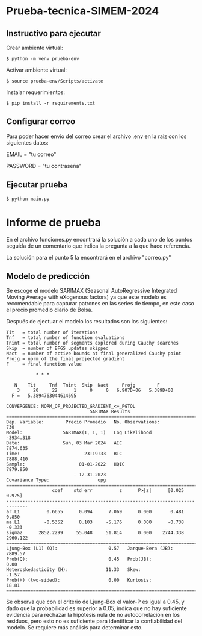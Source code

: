# Prueba-tecnica-SIMEM-2024

Instructivo para ejecutar
---------------------

Crear ambiente virtual:

```
$ python -m venv prueba-env
```

Activar ambiente virtual:
```
$ source prueba-env/Scripts/activate
```

Instalar requerimientos:
```
$ pip install -r requirements.txt
```

Configurar correo
---------------------
Para poder hacer envío del correo crear el archivo .env en la raiz con los siguientes datos:

EMAIL = "tu correo"

PASSWORD = "tu contraseña"

Ejecutar prueba
---------------------
```
$ python main.py
```
# Informe de prueba
En el archivo funciones.py encontrará la solución a cada uno de los puntos seguida de un comentario que indica la pregunta a la que hace referencia.

La solución para el punto 5 la encontrará en el archivo "correo.py"

Modelo de predicción
---------------------
Se escoge el modelo SARIMAX (Seasonal AutoRegressive Integrated Moving Average with eXogenous factors) ya que este modelo es recomendable para capturar patrones en las series de tiempo, en este caso el precio promedio diario de Bolsa. 

Después de ejectuar el modelo los resultados son los siguientes:

```
Tit   = total number of iterations
Tnf   = total number of function evaluations
Tnint = total number of segments explored during Cauchy searches
Skip  = number of BFGS updates skipped
Nact  = number of active bounds at final generalized Cauchy point
Projg = norm of the final projected gradient
F     = final function value

           * * *

   N    Tit     Tnf  Tnint  Skip  Nact     Projg        F
    3     20     22      1     0     0   6.907D-06   5.389D+00
  F =   5.3894763044614695

CONVERGENCE: NORM_OF_PROJECTED_GRADIENT_<=_PGTOL
                               SARIMAX Results
==============================================================================
Dep. Variable:        Precio Promedio   No. Observations:                  730
Model:               SARIMAX(1, 1, 1)   Log Likelihood               -3934.318
Date:                Sun, 03 Mar 2024   AIC                           7874.635
Time:                        23:19:33   BIC                           7888.410
Sample:                    01-01-2022   HQIC                          7879.950
                         - 12-31-2023
Covariance Type:                  opg
==============================================================================
                 coef    std err          z      P>|z|      [0.025      0.975]
------------------------------------------------------------------------------
ar.L1          0.6655      0.094      7.069      0.000       0.481       0.850
ma.L1         -0.5352      0.103     -5.176      0.000      -0.738      -0.333
sigma2      2852.2299     55.048     51.814      0.000    2744.338    2960.122
===================================================================================
Ljung-Box (L1) (Q):                   0.57   Jarque-Bera (JB):              7889.57
Prob(Q):                              0.45   Prob(JB):                         0.00
Heteroskedasticity (H):              11.33   Skew:                            -1.57
Prob(H) (two-sided):                  0.00   Kurtosis:                        18.81
===================================================================================
```

Se observa que con el criterio de Ljung-Box el valor-P es igual a 0.45, y dado que la probabilidad es superior a 0.05, indica que no hay suficiente evidencia para rechazar la hipótesis nula de no autocorrelación en los residuos, pero esto no es suficiente para identificar la confiabilidad del modelo. Se requiere más análisis para determinar esto. 
